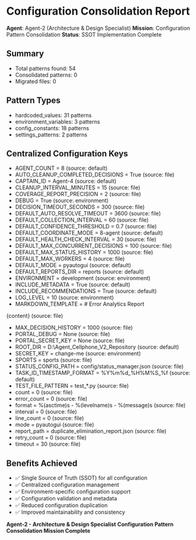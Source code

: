 # Configuration Consolidation Report

**Agent**: Agent-2 (Architecture & Design Specialist)
**Mission**: Configuration Pattern Consolidation
**Status**: SSOT Implementation Complete

## Summary
- Total patterns found: 54
- Consolidated patterns: 0
- Migrated files: 0

## Pattern Types
- hardcoded_values: 31 patterns
- environment_variables: 3 patterns
- config_constants: 18 patterns
- settings_patterns: 2 patterns

## Centralized Configuration Keys
- AGENT_COUNT = 8 (source: default)
- AUTO_CLEANUP_COMPLETED_DECISIONS = True (source: file)
- CAPTAIN_ID = Agent-4 (source: default)
- CLEANUP_INTERVAL_MINUTES = 15 (source: file)
- COVERAGE_REPORT_PRECISION = 2 (source: file)
- DEBUG = True (source: environment)
- DECISION_TIMEOUT_SECONDS = 300 (source: file)
- DEFAULT_AUTO_RESOLVE_TIMEOUT = 3600 (source: file)
- DEFAULT_COLLECTION_INTERVAL = 60 (source: file)
- DEFAULT_CONFIDENCE_THRESHOLD = 0.7 (source: file)
- DEFAULT_COORDINATE_MODE = 8-agent (source: default)
- DEFAULT_HEALTH_CHECK_INTERVAL = 30 (source: file)
- DEFAULT_MAX_CONCURRENT_DECISIONS = 100 (source: file)
- DEFAULT_MAX_STATUS_HISTORY = 1000 (source: file)
- DEFAULT_MAX_WORKERS = 4 (source: file)
- DEFAULT_MODE = pyautogui (source: default)
- DEFAULT_REPORTS_DIR = reports (source: default)
- ENVIRONMENT = development (source: environment)
- INCLUDE_METADATA = True (source: default)
- INCLUDE_RECOMMENDATIONS = True (source: default)
- LOG_LEVEL = 10 (source: environment)
- MARKDOWN_TEMPLATE = # Error Analytics Report

{content}
 (source: file)
- MAX_DECISION_HISTORY = 1000 (source: file)
- PORTAL_DEBUG = None (source: file)
- PORTAL_SECRET_KEY = None (source: file)
- ROOT_DIR = D:\Agent_Cellphone_V2_Repository (source: default)
- SECRET_KEY = change-me (source: environment)
- SPORTS = sports (source: file)
- STATUS_CONFIG_PATH = config/status_manager.json (source: file)
- TASK_ID_TIMESTAMP_FORMAT = %Y%m%d_%H%M%S_%f (source: default)
- TEST_FILE_PATTERN = test_*.py (source: file)
- count = 0 (source: file)
- error_count = 0 (source: file)
- format = %(asctime)s - %(levelname)s - %(message)s (source: file)
- interval = 0 (source: file)
- line_count = 0 (source: file)
- mode = pyautogui (source: file)
- report_path = duplicate_elimination_report.json (source: file)
- retry_count = 0 (source: file)
- timeout = 30 (source: file)

## Benefits Achieved
- ✅ Single Source of Truth (SSOT) for all configuration
- ✅ Centralized configuration management
- ✅ Environment-specific configuration support
- ✅ Configuration validation and metadata
- ✅ Reduced configuration duplication
- ✅ Improved maintainability and consistency

**Agent-2 - Architecture & Design Specialist**
**Configuration Pattern Consolidation Mission Complete**
